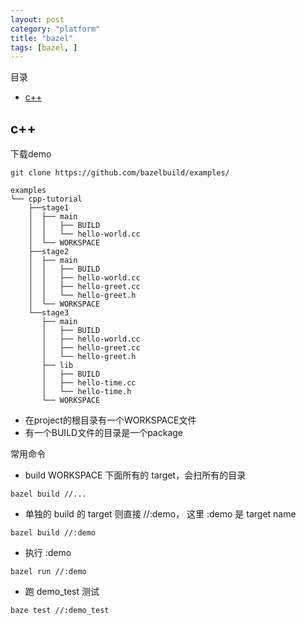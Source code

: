 ```yaml
---
layout: post
category: "platform"
title: "bazel"
tags: [bazel, ]
---
```


目录

<!-- TOC -->

- [c++](#c)

<!-- /TOC -->


## c++

下载demo

```shell
git clone https://github.com/bazelbuild/examples/
```

```shell
examples
└── cpp-tutorial
    ├──stage1
    │  ├── main
    │  │   ├── BUILD
    │  │   └── hello-world.cc
    │  └── WORKSPACE
    ├──stage2
    │  ├── main
    │  │   ├── BUILD
    │  │   ├── hello-world.cc
    │  │   ├── hello-greet.cc
    │  │   └── hello-greet.h
    │  └── WORKSPACE
    └──stage3
       ├── main
       │   ├── BUILD
       │   ├── hello-world.cc
       │   ├── hello-greet.cc
       │   └── hello-greet.h
       ├── lib
       │   ├── BUILD
       │   ├── hello-time.cc
       │   └── hello-time.h
       └── WORKSPACE
```

+ 在project的根目录有一个WORKSPACE文件
+ 有一个BUILD文件的目录是一个package

常用命令

+ build WORKSPACE 下面所有的 target，会扫所有的目录

```shell
bazel build //...
```


+ 单独的 build 的 target 则直接 //:demo， 这里 :demo 是 target name

```shell
bazel build //:demo
```

+ 执行 :demo

```shell
bazel run //:demo
```

+ 跑 demo_test 测试

```shell
baze test //:demo_test
```

